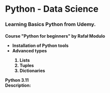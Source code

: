 # Python - Data Science
<h3>Learning Basics Python from Udemy.</h2>
<h4>Course "Python for beginners" by Rafał Modulo<br>
  <ul>
    <li>Installation of Python tools</li>
    <li>Advanced types</li>
    <ol type='1'>
      <li>Lists</li>
      <li>Tuples</li>
      <li>Dictionaries</li>
    </ol>
  </ul>
Python 3.11 <br>
Description: 
</h4>
